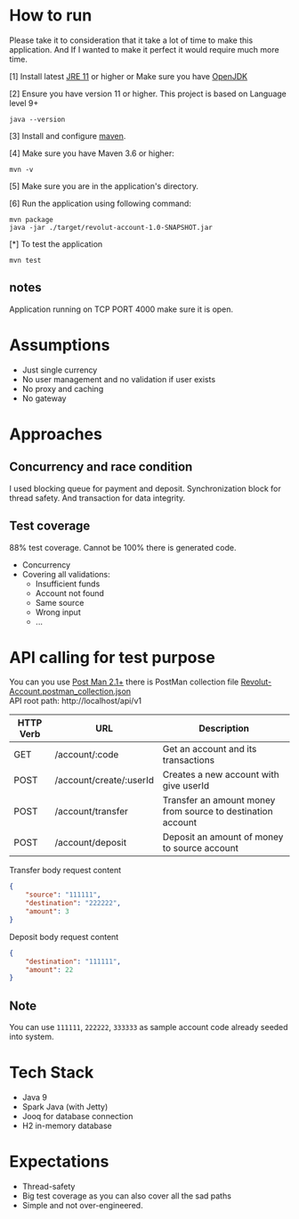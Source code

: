 # How to run
Please take it to consideration that it take a lot of time to make this application. And If I wanted to make it perfect it would require much more time.

[1] Install latest [JRE 11](https://www.oracle.com/technetwork/java/javase/downloads/index.html) or higher or Make sure you have [OpenJDK](https://openjdk.java.net/install/)

[2] Ensure you have version 11 or higher. This project is based on Language level 9+
```` shell script
java --version
````
[3] Install and configure [maven](https://maven.apache.org/).

[4] Make sure you have Maven 3.6 or higher:
```` shell script
mvn -v
```` 
[5] Make sure you are in the application's directory.

[6] Run the application using following command:
```` shell script
mvn package
java -jar ./target/revolut-account-1.0-SNAPSHOT.jar 
```` 

[*] To test the application
```` shell script
mvn test
````

## notes
Application running on TCP PORT 4000 make sure it is open.

# Assumptions
- Just single currency
- No user management and no validation if user exists
- No proxy and caching
- No gateway

# Approaches
## Concurrency and race condition
I used blocking queue for payment and deposit. Synchronization block for thread safety. And transaction for data integrity.
## Test coverage
88% test coverage. Cannot be 100% there is generated code.
- Concurrency
- Covering all validations:
  - Insufficient funds
  - Account not found
  - Same source
  - Wrong input
  - ...

# API calling for test purpose
You can you use [Post Man 2.1+](https://www.getpostman.com/) there is PostMan collection file <a href="Revolut-Account.postman_collection.json">Revolut-Account.postman_collection.json</a>  
API root path: http://localhost/api/v1

| HTTP Verb | URL | Description |
| --------- | --- | ----------- | 
| GET | /account/:code | Get an account and its transactions |
| POST | /account/create/:userId | Creates a new account with give userId
| POST | /account/transfer | Transfer an amount money from source to destination account | 
| POST | /account/deposit | Deposit an amount of money to source account |

Transfer body request content
```` json
{
	"source": "111111",
	"destination": "222222",
	"amount": 3
}
````

Deposit body request content
```` json
{
	"destination": "111111",
	"amount": 22
}
````

## Note
You can use `111111`, `222222`, `333333` as sample account code already seeded into system. 

# Tech Stack
- Java 9
- Spark Java (with Jetty)
- Jooq for database connection
- H2 in-memory database
 
# Expectations
- Thread-safety
- Big test coverage as you can also cover all the sad paths
- Simple and not over-engineered.